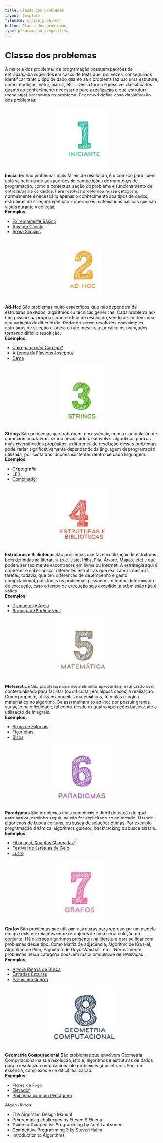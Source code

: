```yaml
---
title: Classe dos problemas
layout: template
filename: classe_problema
button: Classe dos problemas
type: programacao_competitiva
---
```

# Classe dos problemas

A maioria dos problemas de programação possuem padrões de entrada/saída sugeridos em casos de teste que, por vezes, conseguimos identificar tanto o tipo de dado quanto se o problema faz uso uma estrutura, como repetição, vetor, matriz, etc... Dessa forma é possível classificá-los quanto ao conhecimento necessário para a realização e qual estrutura (caso haja) predomina no problema. Beecrowd define essa classificação dos problemas:

<div style="text-align: center">
    <img src="/assets/images/1uri.png" style="height: 200px;width: auto">
</div>

**Iniciante:** São problemas mais fáceis de resolução, é o começo para quem está se habituando aos padrões de competições de maratonas de programação, como a contextualização do problema e funcionamento de entrada/saída de dados. Para resolver problemas nessa categoria, normalmente é necessário apenas o conhecimento dos tipos de dados, estruturas de seleção/repetição e operações matemáticas básicas que são vistas durante o colegial.  
**Exemplos:**

*   [Extremamente Básico](https://www.beecrowd.com.br//judge/pt/problems/view/1001)
*   [Área do Círculo](https://www.beecrowd.com.br//judge/pt/problems/view/1002)
*   [Soma Simples](https://www.beecrowd.com.br//judge/pt/problems/view/1003)

  
<div style="text-align: center">
    <img src="/assets/images/2uri.png" style="height: 200px;width: auto">
</div>

**Ad-Hoc** São problemas muito específicos, que não dependem de estruturas de dados, algoritmos ou técnicas genéricas. Cada problema ad-hoc possui sua própria característica de resolução, sendo assim, tem uma alta variação de dificuldade. Podendo serem resolvidos com simples estruturas de seleção e lógica ou até mesmo, usar cálculos avançados tornando difícil a resolução.  
**Exemplos:**

*   [Carrega ou não Carrega?](https://www.beecrowd.com.br//judge/pt/problems/view/1026)
*   [A Lenda de Flavious Josephus](https://www.beecrowd.com.br//judge/pt/problems/view/1030)
*   [Dama](https://www.beecrowd.com.br//judge/pt/problems/view/1087)

  
  
<div style="text-align: center">
    <img src="/assets/images/3uri.png" style="height: 200px;width: auto">
</div>

**Strings** São problemas que trabalham, em essência, com a manipulação de caracteres e palavras, sendo necessário desenvolver algoritmos para os mais diversificados propósitos, a diferença de resolução desses problemas pode variar significativamente dependendo da linguagem de programação utilizada, por conta das funções existentes dentro de cada linguagem.  
**Exemplos:**

*   [Criptografia](https://www.beecrowd.com.br//judge/pt/problems/view/1024)
*   [LED](https://www.beecrowd.com.br//judge/pt/problems/view/1168)
*   [Combinador](https://www.beecrowd.com.br//judge/pt/problems/view/1238)

  

  
<div style="text-align: center">
    <img src="/assets/images/4uri.png" style="height: 200px;width: auto">
</div>

**Estruturas e Bibliotecas** São problemas que fazem utilização de estruturas bem definidas na literatura (p.e. Lista, Pilha, Fila, Árvore, Mapas, etc) e que podem ser facilmente encontradas em livros ou Internet. A estratégia aqui é conhecer e saber aplicar diferentes estruturas que realizam as mesmas tarefas, todavia, que tem diferenças de desempenho e gasto computacional, pois todos os problemas possuem um tempo determinado de execução, caso o tempo de execução seja excedido, a submissão não é válida.  
**Exemplos:**

*   [Diamantes e Areia](https://www.beecrowd.com.br//judge/pt/problems/view/1069)
*   [Balanço de Parênteses I](https://www.beecrowd.com.br//judge/pt/problems/view/1068)

  

  
<div style="text-align: center">
    <img src="/assets/images/5uri.png" style="height: 200px;width: auto">
</div>

**Matemática** São problemas que normalmente apresentam enunciado bem contextualizado para facilitar (ou dificultar, em alguns casos) a realização. Como proposto, utilizam conceitos matemáticos, fórmulas e lógica matemática no algoritmo. Se assemelham ao ad-hoc por possuir grande variação na dificuldade, tal como, desde as quatro operações básicas até a utilização de integrais.  
**Exemplos:**

*   [Soma de Fatoriais](https://www.beecrowd.com.br//judge/pt/problems/view/1161)
*   [Figurinhas](https://www.beecrowd.com.br//judge/pt/problems/view/1028)
*   [Blobs](https://www.beecrowd.com.br//judge/pt/problems/view/1170)

  

  
<div style="text-align: center">
    <img src="/assets/images/6uri.png" style="height: 200px;width: auto">
</div>

**Paradigmas** São problemas mais complexos e difícil detecção de qual estrutura ou caminho seguir, se não for explicitado no enunciado. Usando algoritmos de busca comuns, ou busca de soluções ótimas. Por exemplo programação dinâmica, algoritmos gulosos, backtracking ou busca binária.  
**Exemplos:**

*   [Fibonacci, Quantas Chamadas?](https://www.beecrowd.com.br//judge/pt/problems/view/1029)
*   [Festival de Estátuas de Gelo](https://www.beecrowd.com.br//judge/pt/problems/view/1034)
*   [Lucro](https://www.beecrowd.com.br//judge/pt/problems/view/1310)

  
  

  
<div style="text-align: center">
    <img src="/assets/images/7uri.png" style="height: 200px;width: auto">
</div>

**Grafos** São problemas que utilizam estruturas para representar um modelo em que existem relações entre os objetos de uma certa coleção ou conjunto. Há diversos algoritmos presentes na literatura para se lidar com problemas desse tipo. Como Matriz de adjacência, Algoritmo de Kruskal, Algoritmo de Prim, Algoritmo de Floyd-Warshall, etc... Normalmente, problemas nessa categoria possuem maior dificuldade de realização.  
**Exemplos:**

*   [Árvore Binária de Busca](https://www.beecrowd.com.br//judge/pt/problems/view/1195)
*   [Estradas Escuras](https://www.beecrowd.com.br//judge/pt/problems/view/1152)
*   [Países em Guerra](https://www.beecrowd.com.br//judge/pt/problems/view/1148)

  

  
<div style="text-align: center">
    <img src="/assets/images/8uri.png" style="height: 200px;width: auto">
</div>

**Geometria Computacional** São problemas que envolvem Geometria Computacional na sua resolução, isto é, algoritmos e estruturas de dados para a resolução computacional de problemas geométricos. São, em essência, complexos e de difícil realização.  
**Exemplos:**

*   [Flores de Fogo](https://www.beecrowd.com.br//judge/pt/problems/view/1039)
*   [Elevador](https://www.beecrowd.com.br//judge/pt/problems/view/1124)
*   [Problema com um Pentágono](https://www.beecrowd.com.br//judge/pt/problems/view/1292)

Alguns livros: 

- The Algorithm Design Manual
- Programming challenges by Steven S Skiena
- Guide to Competitive Programming by Antti Laaksonen
- Competitive Programming 3 by Steven Halim
- Introduction to Algorithms
